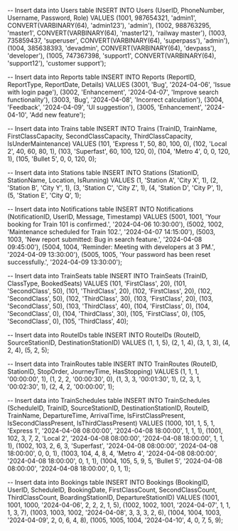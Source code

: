 -- Insert data into Users table
INSERT INTO Users (UserID, PhoneNumber, Username, Password, Role) VALUES
(1001, 987654321, 'admin1', CONVERT(VARBINARY(64), 'admin123'), 'admin'),
(1002, 988763295, 'master1', CONVERT(VARBINARY(64), 'master12'), 'railway master'),
(1003, 735859437, 'superuser', CONVERT(VARBINARY(64), 'superpass'), 'admin'),
(1004, 385638393, 'devadmin', CONVERT(VARBINARY(64), 'devpass'), 'developer'),
(1005, 747367398, 'support1', CONVERT(VARBINARY(64), 'support12'), 'customer support');

-- Insert data into Reports table
INSERT INTO Reports (ReportID, ReportType, ReportDate, Details) VALUES
(3001, 'Bug', '2024-04-06', 'Issue with login page'),
(3002, 'Enhancement', '2024-04-07', 'Improve search functionality'),
(3003, 'Bug', '2024-04-08', 'Incorrect calculation'),
(3004, 'Feedback', '2024-04-09', 'UI suggestion'),
(3005, 'Enhancement', '2024-04-10', 'Add new feature');

-- Insert data into Trains table
INSERT INTO Trains (TrainID, TrainName, FirstClassCapacity, SecondClassCapacity, ThirdClassCapacity, IsUnderMaintenance) VALUES
(101, 'Express 1', 50, 80, 100, 0),
(102, 'Local 2', 40, 60, 80, 1),
(103, 'Superfast', 60, 100, 120, 0),
(104, 'Metro 4', 0, 0, 120, 1),
(105, 'Bullet 5', 0, 0, 120, 0);


-- Insert data into Stations table
INSERT INTO Stations (StationID, StationName, Location, IsRunning) VALUES
(1, 'Station A', 'City X', 1),
(2, 'Station B', 'City Y', 1),
(3, 'Station C', 'City Z', 1),
(4, 'Station D', 'City P', 1),
(5, 'Station E', 'City Q', 1);

-- Insert data into Notifications table
INSERT INTO Notifications (NotificationID, UserID, Message, Timestamp) VALUES
(5001, 1001, 'Your booking for Train 101 is confirmed.', '2024-04-06 10:30:00'),
(5002, 1002, 'Maintenance scheduled for Train 102.', '2024-04-07 14:15:00'),
(5003, 1003, 'New report submitted: Bug in search feature.', '2024-04-08 09:45:00'),
(5004, 1004, 'Reminder: Meeting with developers at 3 PM.', '2024-04-09 13:30:00'),
(5005, 1005, 'Your password has been reset successfully.', '2024-04-09 13:30:00');



-- Insert data into TrainSeats table
INSERT INTO TrainSeats (TrainID, ClassType, BookedSeats) VALUES
(101, 'FirstClass', 20),
(101, 'SecondClass', 50),
(101, 'ThirdClass', 20),
(102, 'FirstClass', 20),
(102, 'SecondClass', 50),
(102, 'ThirdClass', 30),
(103, 'FirstClass', 20),
(103, 'SecondClass', 50),
(103, 'ThirdClass', 40),
(104, 'FirstClass', 0),
(104, 'SecondClass', 0),
(104, 'ThirdClass', 30),
(105, 'FirstClass', 0),
(105, 'SecondClass', 0),
(105, 'ThirdClass', 40);

-- Insert data into RouteIDs table
INSERT INTO RouteIDs (RouteID, SourceStationID, DestinationStationID) VALUES
(1, 1, 5),
(2, 1, 4),
(3, 1, 3),
(4, 2, 4),
(5, 2, 5);


-- Insert data into TrainRoutes table
INSERT INTO TrainRoutes (RouteID, StationID, StopOrder, JourneyTime, HasStopping) VALUES
(1, 1, 1, '00:00:00', 1),
(1, 2, 2, '00:00:30', 0),
(1, 3, 3, '00:01:30', 1),
(2, 3, 1, '00:02:30', 1),
(2, 4, 2, '00:00:00', 1);




-- Insert data into TrainSchedules table
INSERT INTO TrainSchedules (ScheduleID, TrainID, SourceStationID, DestinationStationID, RouteID, TrainName, DepartureTime, ArrivalTime, IsFirstClassPresent, IsSecondClassPresent, IsThirdClassPresent) VALUES
(1000, 101, 1, 5, 1, 'Express 1', '2024-04-08 08:00:00', '2024-04-08 18:00:00', 1, 1, 1),
(1001, 102, 3, 7, 2, 'Local 2', '2024-04-08 08:00:00', '2024-04-08 18:00:00', 1, 1, 1),
(1002, 103, 2, 6, 3, 'Superfast', '2024-04-08 08:00:00', '2024-04-08 18:00:00', 0, 0, 1),
(1003, 104, 4, 8, 4, 'Metro 4', '2024-04-08 08:00:00', '2024-04-08 18:00:00', 0, 1, 1),
(1004, 105, 5, 9, 5, 'Bullet 5', '2024-04-08 08:00:00', '2024-04-08 18:00:00', 0, 1, 1);



-- Insert data into Bookings table
INSERT INTO Bookings (BookingID, UserID, ScheduleID, BookingDate, FirstClassCount, SecondClassCount, ThirdClassCount, BoardingStationID, DepartureStationID) VALUES
(1001, 1001, 1000, '2024-04-06', 2, 2, 2, 1, 5),
(1002, 1002, 1001, '2024-04-07', 1, 1, 1, 3, 7),
(1003, 1003, 1002, '2024-04-08', 3, 3, 3, 2, 6),
(1004, 1004, 1003, '2024-04-09', 2, 0, 6, 4, 8),
(1005, 1005, 1004, '2024-04-10', 4, 0, 7, 5, 9);
